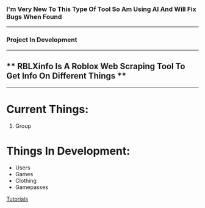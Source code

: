 
### I'm Very New To This Type Of Tool So Am Using AI And Will Fix Bugs When Found

-------

### Project In Development 

-------

## ** RBLXinfo Is A Roblox Web Scraping Tool To Get Info On Different Things ** 

-------

# Current Things:
1.  Group

# Things In Development:
- Users
- Games
- Clothing
- Gamepasses

[Tutorials](Tutorials.md)